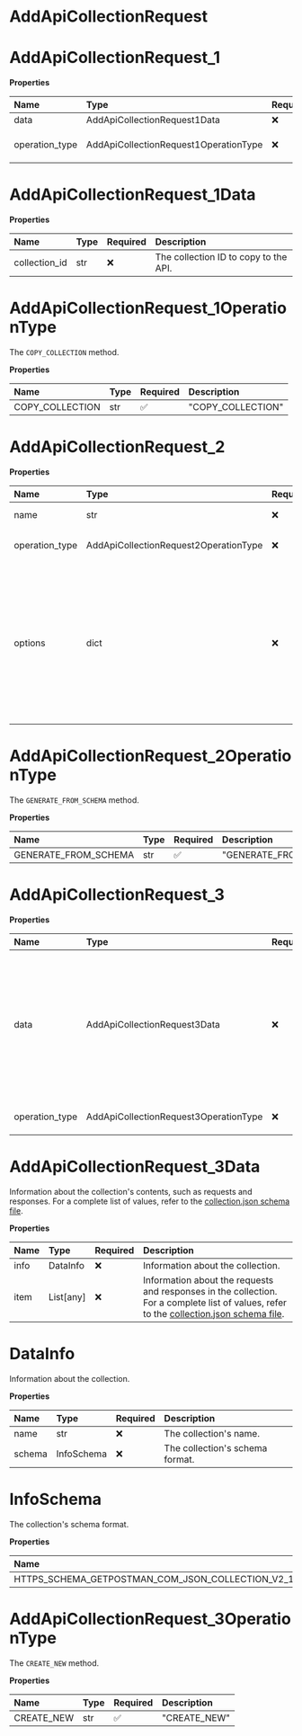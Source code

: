 # AddApiCollectionRequest

# AddApiCollectionRequest_1

**Properties**

| Name           | Type                                  | Required | Description                   |
| :------------- | :------------------------------------ | :------- | :---------------------------- |
| data           | AddApiCollectionRequest1Data          | ❌       |                               |
| operation_type | AddApiCollectionRequest1OperationType | ❌       | The `COPY_COLLECTION` method. |

# AddApiCollectionRequest_1Data

**Properties**

| Name          | Type | Required | Description                           |
| :------------ | :--- | :------- | :------------------------------------ |
| collection_id | str  | ❌       | The collection ID to copy to the API. |

# AddApiCollectionRequest_1OperationType

The `COPY_COLLECTION` method.

**Properties**

| Name            | Type | Required | Description       |
| :-------------- | :--- | :------- | :---------------- |
| COPY_COLLECTION | str  | ✅       | "COPY_COLLECTION" |

# AddApiCollectionRequest_2

**Properties**

| Name           | Type                                  | Required | Description                                                                                                                                                                                                                                                                                                                   |
| :------------- | :------------------------------------ | :------- | :---------------------------------------------------------------------------------------------------------------------------------------------------------------------------------------------------------------------------------------------------------------------------------------------------------------------------- |
| name           | str                                   | ❌       | The collection's name.                                                                                                                                                                                                                                                                                                        |
| operation_type | AddApiCollectionRequest2OperationType | ❌       | The `GENERATE_FROM_SCHEMA` method.                                                                                                                                                                                                                                                                                            |
| options        | dict                                  | ❌       | The advanced creation options for collections and their values. For a complete list of properties and their values, see Postman's [OpenAPI 3.0 to Postman Collection v2.1.0 Converter OPTIONS documentation](https://github.com/postmanlabs/openapi-to-postman/blob/develop/OPTIONS.md). These properties are case-sensitive. |

# AddApiCollectionRequest_2OperationType

The `GENERATE_FROM_SCHEMA` method.

**Properties**

| Name                 | Type | Required | Description            |
| :------------------- | :--- | :------- | :--------------------- |
| GENERATE_FROM_SCHEMA | str  | ✅       | "GENERATE_FROM_SCHEMA" |

# AddApiCollectionRequest_3

**Properties**

| Name           | Type                                  | Required | Description                                                                                                                                                                                                                |
| :------------- | :------------------------------------ | :------- | :------------------------------------------------------------------------------------------------------------------------------------------------------------------------------------------------------------------------- |
| data           | AddApiCollectionRequest3Data          | ❌       | Information about the collection's contents, such as requests and responses. For a complete list of values, refer to the [collection.json schema file](https://schema.postman.com/json/collection/v2.1.0/collection.json). |
| operation_type | AddApiCollectionRequest3OperationType | ❌       | The `CREATE_NEW` method.                                                                                                                                                                                                   |

# AddApiCollectionRequest_3Data

Information about the collection's contents, such as requests and responses. For a complete list of values, refer to the [collection.json schema file](https://schema.postman.com/json/collection/v2.1.0/collection.json).

**Properties**

| Name | Type      | Required | Description                                                                                                                                                                                                   |
| :--- | :-------- | :------- | :------------------------------------------------------------------------------------------------------------------------------------------------------------------------------------------------------------ |
| info | DataInfo  | ❌       | Information about the collection.                                                                                                                                                                             |
| item | List[any] | ❌       | Information about the requests and responses in the collection. For a complete list of values, refer to the [collection.json schema file](https://schema.postman.com/json/collection/v2.1.0/collection.json). |

# DataInfo

Information about the collection.

**Properties**

| Name   | Type       | Required | Description                     |
| :----- | :--------- | :------- | :------------------------------ |
| name   | str        | ❌       | The collection's name.          |
| schema | InfoSchema | ❌       | The collection's schema format. |

# InfoSchema

The collection's schema format.

**Properties**

| Name                                                               | Type | Required | Description                                                            |
| :----------------------------------------------------------------- | :--- | :------- | :--------------------------------------------------------------------- |
| HTTPS_SCHEMA_GETPOSTMAN_COM_JSON_COLLECTION_V2_1_0_COLLECTION_JSON | str  | ✅       | "https://schema.getpostman.com/json/collection/v2.1.0/collection.json" |

# AddApiCollectionRequest_3OperationType

The `CREATE_NEW` method.

**Properties**

| Name       | Type | Required | Description  |
| :--------- | :--- | :------- | :----------- |
| CREATE_NEW | str  | ✅       | "CREATE_NEW" |
